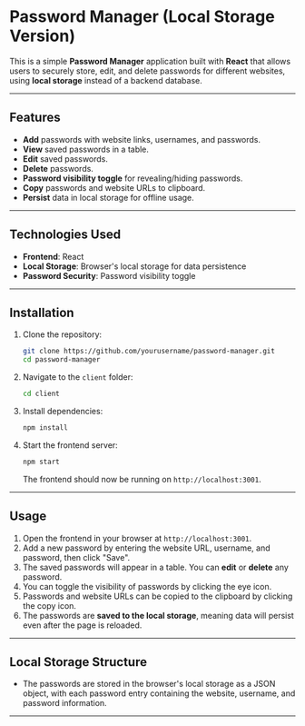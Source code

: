 
# Password Manager (Local Storage Version)

This is a simple **Password Manager** application built with **React** that allows users to securely store, edit, and delete passwords for different websites, using **local storage** instead of a backend database.

---

## Features
- **Add** passwords with website links, usernames, and passwords.
- **View** saved passwords in a table.
- **Edit** saved passwords.
- **Delete** passwords.
- **Password visibility toggle** for revealing/hiding passwords.
- **Copy** passwords and website URLs to clipboard.
- **Persist** data in local storage for offline usage.

---

## Technologies Used
- **Frontend**: React
- **Local Storage**: Browser's local storage for data persistence
- **Password Security**: Password visibility toggle

---

## Installation

1. Clone the repository:
   ```bash
   git clone https://github.com/yourusername/password-manager.git
   cd password-manager
   ```

2. Navigate to the `client` folder:
   ```bash
   cd client
   ```

3. Install dependencies:
   ```bash
   npm install
   ```

4. Start the frontend server:
   ```bash
   npm start
   ```

   The frontend should now be running on `http://localhost:3001`.

---

## Usage

1. Open the frontend in your browser at `http://localhost:3001`.
2. Add a new password by entering the website URL, username, and password, then click "Save".
3. The saved passwords will appear in a table. You can **edit** or **delete** any password.
4. You can toggle the visibility of passwords by clicking the eye icon.
5. Passwords and website URLs can be copied to the clipboard by clicking the copy icon.
6. The passwords are **saved to the local storage**, meaning data will persist even after the page is reloaded.

---

## Local Storage Structure
- The passwords are stored in the browser's local storage as a JSON object, with each password entry containing the website, username, and password information.

---
